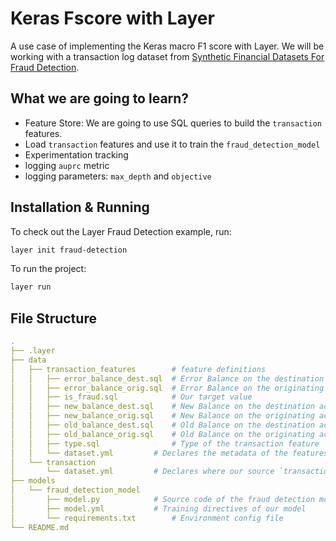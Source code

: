 # Keras Fscore with Layer 

A use case of implementing the Keras macro F1 score with Layer. We will be working with a transaction log dataset from [Synthetic Financial Datasets For Fraud Detection](https://www.kaggle.com/ntnu-testimon/paysim1).

## What we are going to learn?

- Feature Store: We are going to use SQL queries to build the `transaction` features.
- Load `transaction` features and use it to train the `fraud_detection_model`
- Experimentation tracking
 - logging `auprc` metric
 - logging parameters: `max_depth` and `objective`

## Installation & Running

To check out the Layer Fraud Detection example, run:

```bash
layer init fraud-detection
```

To run the project:

```bash
layer run
```

## File Structure

```yaml
.
├── .layer
├── data
│   ├── transaction_features		# feature definitions
│   │   ├── error_balance_dest.sql	# Error Balance on the destination account
│   │   ├── error_balance_orig.sql	# Error Balance on the originating account
│   │   ├── is_fraud.sql			# Our target value
│   │   ├── new_balance_dest.sql	# New Balance on the destination account
│   │   ├── new_balance_orig.sql	# New Balance on the originating account
│   │   ├── old_balance_dest.sql	# Old Balance on the destination account
│   │   ├── old_balance_orig.sql	# Old Balance on the originating account
│   │   ├── type.sql		        # Type of the transaction feature
│   │   └── dataset.yml			# Declares the metadata of the features above
│   └── transaction
│       └── dataset.yml			# Declares where our source `transactions` dataset is
├── models
│   └── fraud_detection_model
│       ├── model.py			# Source code of the fraud detection model
│       ├── model.yml			# Training directives of our model
│       └── requirements.txt		# Environment config file
└── README.md
```
